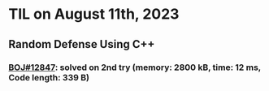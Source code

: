 # **TIL on August 11th, 2023**

## Random Defense Using C++
### [BOJ#12847](/Problem%20Solving/boj/random%20defense/12847-08-11-2023.cpp): solved on 2nd try (memory: 2800 kB, time: 12 ms, Code length: 339 B)
